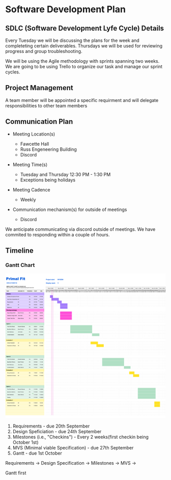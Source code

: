# Software Development Plan

## SDLC (Software Development Lyfe Cycle) Details

Every Tuesday we will be discussing the plans for the week and completeting certain deliverables. Thursdays we will be used for reviewing progress and group troubleshooting. 

We will be using the Agile methodology with sprints spanning two weeks. We are going to be using Trello to organize our task and manage our sprint cycles.  


## Project Management

A team member will be appointed a specific requirment and will delegate responsibilities to other team members

## Communication Plan

- Meeting Location(s)
    - Fawcette Hall
    - Russ Engeneering Building
    - Discord

- Meeting Time(s)
    - Tuesday and Thursday 12:30 PM - 1:30 PM
    - Exceptions being holidays 

- Meeting Cadence
    - Weekly

- Communication mechanism(s) for outside of meetings
    - Discord

We anticipate communicating via discord outside of meetings. We have commited to responding within a couple of hours.


## Timeline
### Gantt Chart
![Gantt-Chart](../assets/GanttChart.png)
1. Requirements - due 20th September
2. Design Speficiation - due 24th September
3. Milestones (i.e., "Checkins") - Every 2 weeks(first checkin being October 1st)
4. MVS (Minimal viable Specification) - due 27th September 
5. Gantt - due 1st October

Requirements -> Design Specification -> Milestones -> MVS ->  

Gantt first 
